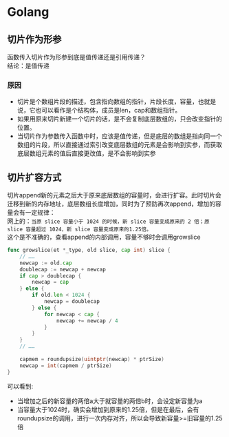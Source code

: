 # Golang

## 切片作为形参
函数传入切片作为形参到底是值传递还是引用传递？  
结论：是值传递
### 原因
* 切片是个数组片段的描述，包含指向数组的指针，片段长度，容量，也就是说，它也可以看作是个结构体，成员是len，cap和数组指针。  
* 如果用原来切片新建一个切片的话，是不会复制底层数组的，只会改变指针的位置。
* 当切片作为参数传入函数中时，应该是值传递，但是底层的数组是指向同一个数组的片段，所以直接通过索引改变底层数组的元素是会影响到实参，而获取底层数组元素的值后直接更改值，是不会影响到实参

## 切片扩容方式
切片append新的元素之后大于原来底层数组的容量时，会进行扩容。此时切片会迁移到新的内存地址，底层数组长度增加，同时为了预防再次append，增加的容量会有一定规律：  
网上的：`当原 slice 容量小于 1024 的时候，新 slice 容量变成原来的 2 倍；原 slice 容量超过 1024，新 slice 容量变成原来的1.25倍。`  
这个是不准确的，查看append的内部调用，容量不够时会调用growslice
```go
func growslice(et *_type, old slice, cap int) slice {
    // ……
    newcap := old.cap
	doublecap := newcap + newcap
	if cap > doublecap {
		newcap = cap
	} else {
		if old.len < 1024 {
			newcap = doublecap
		} else {
			for newcap < cap {
				newcap += newcap / 4
			}
		}
	}
	// ……
	
	capmem = roundupsize(uintptr(newcap) * ptrSize)
	newcap = int(capmem / ptrSize)
}
```
可以看到:
* 当增加之后的新容量的两倍a大于就容量的两倍b时，会设定新容量为a
* 当容量大于1024时，确实会增加到原来的1.25倍，但是在最后，会有roundupsize的调用，进行一次内存对齐，所以会导致新容量>=旧容量的1.25倍